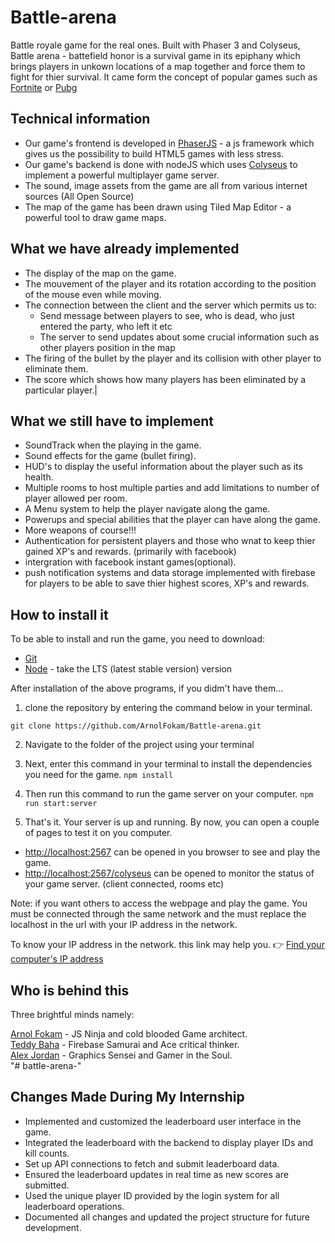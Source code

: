 # Battle-arena
Battle royale game for the real ones. Built with Phaser 3 and Colyseus, Battle arena - battefield honor is a survival game in its epiphany which brings players in unkown locations of a map together and force them to fight for thier survival. It came form the concept of popular games such as [Fortnite](https://fr.wikipedia.org/wiki/Fortnite) or [Pubg](https://fr.wikipedia.org/wiki/PlayerUnknown%27s_Battlegrounds) 

## Technical information
* Our game's frontend is developed in [PhaserJS](https://phaser.io/) - a js framework which gives us the possibility to build HTML5 games with less stress. 
* Our game's backend is done with nodeJS which uses [Colyseus](https://colyseus.io/) to implement a powerful multiplayer game server.
* The sound, image assets from the game are all from various internet sources (All Open Source)
* The map of the game has been drawn using Tiled Map Editor - a powerful tool to draw game maps.

## What we have already implemented
* The display of the map on the game.
* The mouvement of the player and its rotation according to the position of the mouse even while moving.
* The connection between the client and the server which permits us to:
  * Send message between players to see, who is dead, who just entered the party, who left it etc
  * The server to send updates about some crucial information such as other players position in the map
* The firing of the bullet by the player and its collision with other player to eliminate them.
* The score which shows how many players has been eliminated by a particular player.|

## What we still have to implement
* SoundTrack when the playing in the game.
* Sound effects for the game (bullet firing).
* HUD's to display the useful information about the player such as its health.
* Multiple rooms to host multiple parties and add limitations to number of player allowed per room.
* A Menu system to help the player navigate along the game.
* Powerups and special abilities that the player can have along the game.
* More weapons of course!!!
* Authentication for persistent players and those who wnat to keep thier gained XP's and rewards. (primarily with facebook)
* intergration with facebook instant games(optional).
* push notification systems and data storage implemented with firebase for players to be able to save thier highest scores, XP's and rewards.

## How to install it
To be able to install and run the game, you need to download:
* [Git](https://git-scm.com/downloads)
* [Node](https://nodejs.org/en/) - take the LTS (latest stable version) version

After installation of the above programs, if you didm't have them...

1. clone the repository by entering the command below in your terminal.

  ```git clone https://github.com/ArnolFokam/Battle-arena.git```

2. Navigate to the folder of the project using your terminal 

3. Next, enter this command in your terminal to install the dependencies you need for the game.
  ```npm install```
4. Then run this command to run the game server on your computer.
  ```npm run start:server```
5. That's it. Your server is up and running. By now, you can open a couple of pages to test it on you computer.
  * [http://localhost:2567](http://localhost:2567) can be opened in you browser to see and play the game.
  * [http://localhost:2567/colyseus](http://localhost:2567/colyseus) can be opened to monitor the  status of your game server. (client connected, rooms etc)

Note: if you want others to access the webpage and play the game. You must be connected through the same network and the must replace the localhost in the url with your IP address in the network.

To know your IP address in the network. this link may help you. :point_right: [Find your computer's IP address](https://kb.iu.edu/d/aapa)

## Who is behind this
Three brightful minds namely:

 [Arnol Fokam](https://github.com/ArnolFokam/) - JS Ninja and cold blooded Game architect.  
 [Teddy Baha](https://github.com/Wil2129) - Firebase Samurai and Ace critical thinker.  
 [Alex Jordan](https://github.com/alexjordan05) - Graphics Sensei and Gamer in the Soul.  
"# battle-arena-" 

## Changes Made During My Internship

- Implemented and customized the leaderboard user interface in the game.
- Integrated the leaderboard with the backend to display player IDs and kill counts.
- Set up API connections to fetch and submit leaderboard data.
- Ensured the leaderboard updates in real time as new scores are submitted.
- Used the unique player ID provided by the login system for all leaderboard operations.
- Documented all changes and updated the project structure for future development.